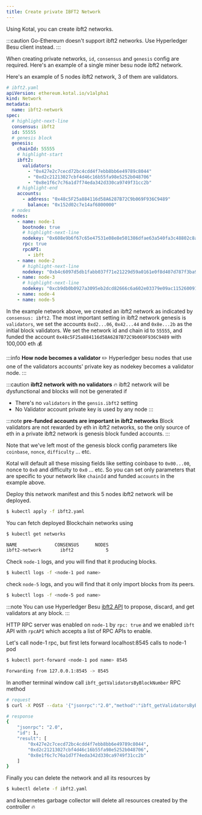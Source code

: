 ```yaml
---
title: Create private IBFT2 Network
---
```


Using Kotal, you can create ibft2 networks.

:::caution
Go-Ethereum doesn't support ibft2 networks. Use Hyperledger Besu client instead.
:::

When creating private networks, `id`, `consensus` and `genesis` config are required. Here's an example of a single miner besu node ibft2 network.

Here's an example of 5 nodes ibft2 network, 3 of them are validators.

```yaml
# ibft2.yaml
apiVersion: ethereum.kotal.io/v1alpha1
kind: Network
metadata:
  name: ibft2-network
spec:
  # highlight-next-line
  consensus: ibft2
  id: 55555
  # genesis block
  genesis:
    chainId: 55555
    # highlight-start
    ibft2:
      validators:
        - "0x427e2c7cecd72bc4cdd4f7ebb8bb6e49789c8044"
        - "0xd2c21213027cbf4d46c16b55fa98e5252b048706"
        - "0x8e1f6c7c76a1d7f74eda342d330ca9749f31cc2b"
    # highlight-end
    accounts:
      - address: "0x48c5F25a884116d58A6287B72C9b069F936C9489"
        balance: "0x152d02c7e14af6800000"
  # nodes
  nodes:
    - name: node-1
      bootnode: true
      # highlight-next-line
      nodekey: "0x608e9b6f67c65e47531e08e8e501386dfae63a540fa3c48802c8aad854510b4e"
      rpc: true
      rpcAPI:
        - ibft
    - name: node-2
      # highlight-next-line
      nodekey: "0xb4c6097d5db1fabb037f71e21229d59a0161e0f8d407d787f3ba92f25bd39eaf"
    - name: node-3
      # highlight-next-line
      nodekey: "0xcb9db0b0927a3095eb2dcd82666c6a602e03379e09ac115260091cb68ca5b075"
    - name: node-4
    - name: node-5
```

In the example network above, we created an ibft2 network as indicated by `consensus: ibft2`. The most important setting in ibft2 network genesis is `validators`, we set the accounts `0xd2...06`, `0x42...44` and `0x8e...2b` as the initial block validators. We set the network id and chain id to `55555`, and funded the account `0x48c5F25a884116d58A6287B72C9b069F936C9489` with 100,000 eth :moneybag:

:::info **How node becomes a validator** :pencil2:
Hyperledger besu nodes that use one of the validators accounts' private key as nodekey becomes a validator node.
:::

:::caution **ibft2 network with no validators** :fire:
ibft2 network will be dysfunctional and blocks will not be generated if
* There's no `validators` in the `gensis.ibft2` setting
* No Validator account private key is used by any node
:::

:::note **pre-funded accounts are important in ibft2 networks**
Block validators are not rewarded by eth in ibft2 networks, so the only source of eth in a private ibft2 network is genesis block funded accounts.
:::

Note that we've left most of the genesis block config parameters like `coinbase`, `nonce`, `difficulty` ... etc. 

Kotal will default all these missing fields like setting coinbase to `0x00...00`, nonce to `0x0` and difficulty to `0x0` ... etc. So you can set only parameters that are specific to your network like `chainId` and funded `accounts` in the example above.

Deploy this network manifest and this 5 nodes ibft2 network will be deployed.

```bash
$ kubectl apply -f ibft2.yaml
```

You can fetch deployed Blockchain networks using 

```bash
$ kubectl get networks

NAME              CONSENSUS      NODES
ibft2-network       ibft2            5
```

Check `node-1` logs, and you will find that it producing blocks.

```bash
$ kubectl logs -f <node-1 pod name>
```

check `node-5` logs, and you will find that it only import blocks from its peers.

```bash
$ kubectl logs -f <node-5 pod name>
```

:::note
You can use Hyperledger Besu [ibft2 API](https://besu.hyperledger.org/en/stable/Reference/API-Methods/#ibft-20-methods) to propose, discard, and get validators at any block.
:::

HTTP RPC server was enabled on `node-1` by `rpc: true` and we enabled `ibft` API with `rpcAPI` which accepts a list of RPC APIs to enable.

Let's call node-1 rpc, but first lets forward localhost:8545 calls to node-1 pod

```bash
$ kubectl port-forward <node-1 pod name> 8545

Forwarding from 127.0.0.1:8545 -> 8545
```

In another terminal window call `ibft_getValidatorsByBlockNumber` RPC method

```bash
# request
$ curl -X POST --data '{"jsonrpc":"2.0","method":"ibft_getValidatorsByBlockNumber","params":["latest"], "id":1}' http://127.0.0.1:8545

# response
{
    "jsonrpc": "2.0",
    "id": 1,
    "result": [
        "0x427e2c7cecd72bc4cdd4f7ebb8bb6e49789c8044",
        "0xd2c21213027cbf4d46c16b55fa98e5252b048706",
        "0x8e1f6c7c76a1d7f74eda342d330ca9749f31cc2b"
    ]
}
```

Finally you can delete the network and all its resources by

```bash
$ kubectl delete -f ibft2.yaml
```

and kubernetes garbage collector will delete all resources created by the controller :fire: